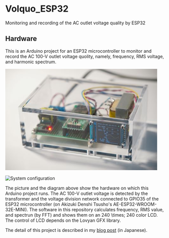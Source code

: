 # Volquo_ESP32
Monitoring and recording of the AC outlet voltage quality by ESP32

## Hardware
This is an Arduino project for an ESP32 microcontroller to monitor and record the AC 100-V outlet voltage quolity, namely, frequency, RMS voltage, and harmonic spectrum.

![Hardware](hardware.JPG)

![System configuration](system_configuration.JPG)

The picture and the diagram above show the hardware on which this Arduino project runs. The AC 100-V outlet voltage is detected by the transformer and the voltage division network connected to GPIO35 of the ESP32 microcontroller (on Akizuki Denshi Tsusho's AE-ESP32-WROOM-32E-MINI). The software in this repository calculates frequency, RMS value, and spectrun (by FFT) and shows them on an 240 \times; 240 color LCD. The control of LCD depends on the Lovyan GFX library.

The detail of this project is described in my [blog post](https://negligible.hatenablog.com/entry/2022/07/26/030918) (in Japanese).
